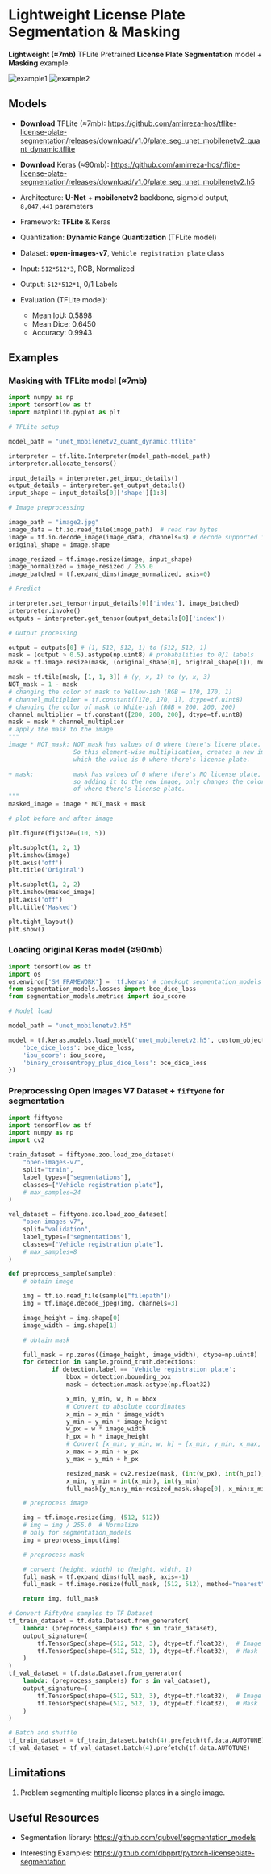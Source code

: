 # Lightweight License Plate Segmentation & Masking

**Lightweight (≈7mb)** TFLite Pretrained **License Plate Segmentation** model + **Masking** example.

![example1](output1.png)
![example2](output2.png)

## Models

- **Download** TFLite (≈7mb): https://github.com/amirreza-hos/tflite-license-plate-segmentation/releases/download/v1.0/plate_seg_unet_mobilenetv2_quant_dynamic.tflite
- **Download** Keras (≈90mb): https://github.com/amirreza-hos/tflite-license-plate-segmentation/releases/download/v1.0/plate_seg_unet_mobilenetv2.h5

- Architecture: **U-Net** + **mobilenetv2** backbone, sigmoid output, `8,047,441` parameters
- Framework: **TFLite** & Keras
- Quantization: **Dynamic Range Quantization** (TFLite model)
- Dataset: **open-images-v7**, `Vehicle registration plate` class
- Input: `512*512*3`, RGB, Normalized
- Output: `512*512*1`, 0/1 Labels
- Evaluation (TFLite model):
    - Mean IoU: 0.5898
    - Mean Dice: 0.6450
    - Accuracy: 0.9943

## Examples

### Masking with TFLite model (≈7mb)

```python
import numpy as np
import tensorflow as tf
import matplotlib.pyplot as plt

# TFLite setup

model_path = "unet_mobilenetv2_quant_dynamic.tflite"

interpreter = tf.lite.Interpreter(model_path=model_path)
interpreter.allocate_tensors()

input_details = interpreter.get_input_details()
output_details = interpreter.get_output_details()
input_shape = input_details[0]['shape'][1:3]

# Image preprocessing

image_path = "image2.jpg"
image_data = tf.io.read_file(image_path)  # read raw bytes
image = tf.io.decode_image(image_data, channels=3) # decode supported images (JPEG/PNG/BMP/GIF)
original_shape = image.shape

image_resized = tf.image.resize(image, input_shape)
image_normalized = image_resized / 255.0
image_batched = tf.expand_dims(image_normalized, axis=0)

# Predict

interpreter.set_tensor(input_details[0]['index'], image_batched)
interpreter.invoke()
outputs = interpreter.get_tensor(output_details[0]['index'])

# Output processing

output = outputs[0] # (1, 512, 512, 1) to (512, 512, 1)
mask = (output > 0.5).astype(np.uint8) # probabilities to 0/1 labels
mask = tf.image.resize(mask, (original_shape[0], original_shape[1]), method="nearest") # (512, 512, 1) to (y, x, 1)

mask = tf.tile(mask, [1, 1, 3]) # (y, x, 1) to (y, x, 3)
NOT_mask = 1 - mask
# changing the color of mask to Yellow-ish (RGB = 170, 170, 1)
# channel_multiplier = tf.constant([170, 170, 1], dtype=tf.uint8)
# changing the color of mask to White-ish (RGB = 200, 200, 200)
channel_multiplier = tf.constant([200, 200, 200], dtype=tf.uint8)
mask = mask * channel_multiplier
# apply the mask to the image
"""
image * NOT_mask: NOT_mask has values of 0 where there's licene plate. 
                  So this element-wise multiplication, creates a new image,
                  which the value is 0 where there's license plate. 

+ mask:           mask has values of 0 where there's NO license plate, 
                  so adding it to the new image, only changes the color
                  of where there's license plate.
"""
masked_image = image * NOT_mask + mask

# plot before and after image

plt.figure(figsize=(10, 5))

plt.subplot(1, 2, 1)
plt.imshow(image)
plt.axis('off')
plt.title('Original')

plt.subplot(1, 2, 2)
plt.imshow(masked_image)
plt.axis('off')
plt.title('Masked')

plt.tight_layout()
plt.show()
```

### Loading original Keras model (≈90mb)

```python
import tensorflow as tf
import os
os.environ['SM_FRAMEWORK'] = 'tf.keras' # checkout segmentation_models instructions
from segmentation_models.losses import bce_dice_loss
from segmentation_models.metrics import iou_score

# Model load

model_path = "unet_mobilenetv2.h5"

model = tf.keras.models.load_model('unet_mobilenetv2.h5', custom_objects={
    'bce_dice_loss': bce_dice_loss,
    'iou_score': iou_score,
    'binary_crossentropy_plus_dice_loss': bce_dice_loss
})
```

### Preprocessing Open Images V7 Dataset + `fiftyone` for segmentation

```python
import fiftyone
import tensorflow as tf
import numpy as np
import cv2

train_dataset = fiftyone.zoo.load_zoo_dataset(
    "open-images-v7",
    split="train",
    label_types=["segmentations"],
    classes=["Vehicle registration plate"],
    # max_samples=24
)

val_dataset = fiftyone.zoo.load_zoo_dataset(
    "open-images-v7",
    split="validation",
    label_types=["segmentations"],
    classes=["Vehicle registration plate"],
    # max_samples=8
)

def preprocess_sample(sample):
    # obtain image

    img = tf.io.read_file(sample["filepath"])
    img = tf.image.decode_jpeg(img, channels=3)

    image_height = img.shape[0]
    image_width = img.shape[1]

    # obtain mask

    full_mask = np.zeros((image_height, image_width), dtype=np.uint8)
    for detection in sample.ground_truth.detections:
            if detection.label == 'Vehicle registration plate':
                bbox = detection.bounding_box
                mask = detection.mask.astype(np.float32)

                x_min, y_min, w, h = bbox
                # Convert to absolute coordinates
                x_min = x_min * image_width
                y_min = y_min * image_height
                w_px = w * image_width
                h_px = h * image_height
                # Convert [x_min, y_min, w, h] → [x_min, y_min, x_max, y_max]
                x_max = x_min + w_px
                y_max = y_min + h_px

                resized_mask = cv2.resize(mask, (int(w_px), int(h_px)), interpolation=cv2.INTER_NEAREST)
                x_min, y_min = int(x_min), int(y_min)
                full_mask[y_min:y_min+resized_mask.shape[0], x_min:x_min+resized_mask.shape[1]] = resized_mask

    # preprocess image

    img = tf.image.resize(img, (512, 512))
    # img = img / 255.0  # Normalize
    # only for segmentation_models
    img = preprocess_input(img)

    # preprocess mask

    # convert (height, width) to (height, width, 1)
    full_mask = tf.expand_dims(full_mask, axis=-1)
    full_mask = tf.image.resize(full_mask, (512, 512), method="nearest")

    return img, full_mask

# Convert FiftyOne samples to TF Dataset
tf_train_dataset = tf.data.Dataset.from_generator(
    lambda: (preprocess_sample(s) for s in train_dataset),
    output_signature=(
        tf.TensorSpec(shape=(512, 512, 3), dtype=tf.float32),  # Image
        tf.TensorSpec(shape=(512, 512, 1), dtype=tf.float32),  # Mask
    )
)
tf_val_dataset = tf.data.Dataset.from_generator(
    lambda: (preprocess_sample(s) for s in val_dataset),
    output_signature=(
        tf.TensorSpec(shape=(512, 512, 3), dtype=tf.float32),  # Image
        tf.TensorSpec(shape=(512, 512, 1), dtype=tf.float32),  # Mask
    )
)

# Batch and shuffle
tf_train_dataset = tf_train_dataset.batch(4).prefetch(tf.data.AUTOTUNE)
tf_val_dataset = tf_val_dataset.batch(4).prefetch(tf.data.AUTOTUNE)
```

## Limitations

1. Problem segmenting multiple license plates in a single image.

## Useful Resources

- Segmentation library: https://github.com/qubvel/segmentation_models

- Interesting Examples: https://github.com/dbpprt/pytorch-licenseplate-segmentation

